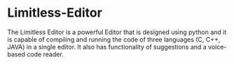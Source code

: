 # Limitless-Editor
The Limitless Editor is a powerful Editor that is designed using python and it is capable of compiling and running the code of three languages (C, C++, JAVA) in a single editor. It also has functionality of suggestions and a voice-based code reader.
